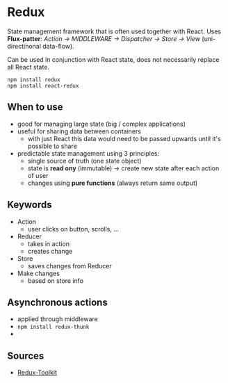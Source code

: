 # Redux

State management framework that is often used together with React. Uses **Flux-patter**: _Action -> MIDDLEWARE -> Dispatcher -> Store -> View_ (uni-directinonal data-flow).

Can be used in conjunction with React state, does not necessarily replace all React state.

```
npm install redux
npm install react-redux
```

## When to use

- good for managing large state (big / complex applications)
- useful for sharing data between containers
  - with just React this data would need to be passed upwards until it's possible to share
- predictable state management using 3 principles:
  - single source of truth (one state object)
  - state is **read ony** (immutable) -> create new state after each action of user
  - changes using **pure functions** (always return same output)

## Keywords

- Action
  - user clicks on button, scrolls, ...
- Reducer
  - takes in action
  - creates change
- Store
  - saves changes from Reducer
- Make changes
  - based on store info

## Asynchronous actions

- applied through middleware
- `npm install redux-thunk`
-

## Sources

- [Redux-Toolkit](https://redux-toolkit.js.org/)
